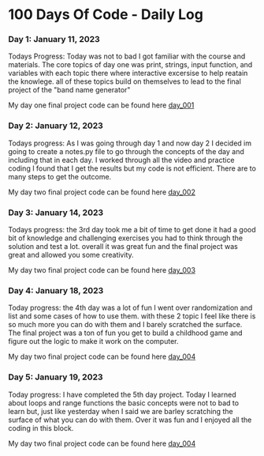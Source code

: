 # 100 Days Of Code - Daily Log

### Day 1: January 11, 2023

Todays Progress: Today was not to bad I got familiar with the course and materials. The core topics of day one was print, strings, input function, and variables with each topic there where interactive excersise to help reatain the knowlege. all of these topics build on themselves to lead to the final project of the "band name generator"

My day one final project code can be found here [day_001](https://github.com/PSebesta/100-Days-Of-Code/tree/main/Projects/Day%20001)

### Day 2: January 12, 2023

Todays progress: As I was going through day 1 and now day 2 I decided im going to create a notes.py file to go through the concepts of the day and including that in each day. I worked through all the video and practice coding I found that I get the results but my code is not efficient. There are to many steps to get the outcome. 

My day two final project code can be found here [day_002](https://github.com/PSebesta/100-Days-Of-Code/tree/main/Projects/Day%20002)

### Day 3: January 14, 2023

Todays progress: the 3rd day took me a bit of time to get done it had a good bit of knowledge and challenging exercises you had to think through the solution and test a lot. overall it was great fun and the final project was great and allowed you some creativity.

My day two final project code can be found here [day_003](https://github.com/PSebesta/100-Days-Of-Code/blob/main/Projects/Day%20003/choose%20your%20own%20adventure.py)

### Day 4: January 18, 2023

Today progress: the 4th day was a lot of fun I went over randomization and list and some cases of how to use them. with these 2 topic I feel like there is so much more you can do with them and I barely scratched the surface. The final project was a ton of fun you get to build a childhood game and figure out the logic to make it work on the computer.

My day two final project code can be found here [day_004](https://github.com/PSebesta/100-Days-Of-Code/blob/main/Projects/Day%20004/Rock%20Paper%20Scissors.py)

### Day 5: January 19, 2023

Today progress: I have completed the 5th day project. Today I learned about loops and range functions the basic concepts were not to bad to learn but, just like yesterday when I said we are barley scratching the surface of what you can do with them. Over it was fun and I enjoyed all the coding in this block.

My day two final project code can be found here [day_004](https://github.com/PSebesta/100-Days-Of-Code/blob/main/Projects/Day%20004/Rock%20Paper%20Scissors.py)